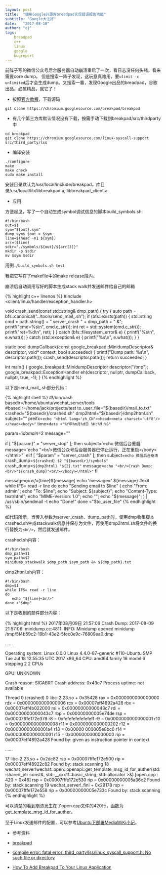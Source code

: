 ```yaml
---
layout: post
title:  "使用Google开源库breadpad实现错误报告功能"
subtitle: "Google大法好"
date:   "2017-08-10" 
author: "cj"
tags:
    breadpad
    c++
    linux
    google
    bugreport
---
```




前阵子写的微信公众号后台服务器自动崩溃重启了一次，看日志没任何头绪，看来需要core dump。
但是搜索一阵子发现，这玩意真难用，要`ulimit -c unlimited`后才会生成dump。又搜索一番，发现Google出品的breadpad，谷歌出品，必属精品，就它了！

* 按照[官方教程](https://chromium.googlesource.com/breakpad/breakpad)，下载源码

```
git clone https://chromium.googlesource.com/breakpad/breakpad
```

* 有几个第三方库默认情况没有下载，按需手动下载到breakpad/src/thirdparty中

```
cd breakpad
git clone https://chromium.googlesource.com/linux-syscall-support src/third_party/lss
```

* 编译安装

```
./configure
make
make check
sudo make install
```

安装目录默认为/usr/local/include/breakpad，库目录/usr/local/lib/libbreakpad.a, libbreakpad_client.a

* 应用

方便起见，写了一个自动生成symbol调试信息的脚本build_symbols.sh:

```
#!/bin/bash
out=$1
sym="${out}.sym"
dump_syms $out > $sym
line=$(head -n1 ${sym})
arr=($line)
sdir="./symbols/${out}/${arr[3]}"
mkdir -p $sdir
mv $sym $sdir
```

用例`./build_symbols.sh test`

我把它写在了makefile中的make release段内。


崩溃后自动调用写好的脚本生成stack walk并发送邮件给自己的邮箱

{% highlight c++ linenos %}
#include <client/linux/handler/exception_handler.h>

void crash_send(const std::string& dmp_path)
{
	try {
		auto path = bfs::canonical("../tools/send_mail_.sh");
		if (bfs::exists(path)) {
			std::string cmd = path.string() + " server_crash " + dmp_path + " &";
			printf("cmd=%s\n", cmd.c_str());
			int ret = std::system(cmd.c_str());
			printf("ret=%d\n", ret);
		}
	} catch (bfs::filesystem_error& e) {
		printf("%s\n", e.what());
	} catch (std::exception& e) {
		printf("%s\n", e.what());
	}
}

static bool dumpCallback(const google_breakpad::MinidumpDescriptor& descriptor,
						 void* context, bool succeeded)
{
	printf("Dump path: %s\n", descriptor.path());
	crash_send(descriptor.path());
	return succeeded;
}

int main()
{
	google_breakpad::MinidumpDescriptor descriptor("/tmp");
	google_breakpad::ExceptionHandler eh(descriptor, nullptr, dumpCallback, nullptr, true, -1);
}
{% endhighlight %}

以下是send_mail_.sh部分代码：

{% highlight shell %}
#!/bin/bash
basedir=/home/ubuntu/wechat_server/tools
#basedir=/home/jack/projects/test
to_user_file="${basedir}/mail_to.txt"
crashed="${basedir}/crashed.sh"
dmp2html="${basedir}/dmp2html.sh"
subject=""
preifx=`echo "<html lang='zh_CN'><head><meta charset='utf8'/></head><body>"`
time=`date +"%Y年%m月%d日 %H:%M:%S"`

param=$1
domain=$2
message=""

if [ "${param}" = "server_stop" ]; then
    subject=`echo 微信后台重启`
    message=`echo "<br/>微信公众号后台服务器已停止运行，正在重启</body></html>"`
elif [ "$param" = "server_crash" ]; then
    subject=`echo 微信后台崩溃`
    crash_dump=`${crashed} $2 "${basedir}/symbols"`
    crash_dump=`${dmp2html} "${2}.txt"`
    message=`echo "<br/>Crash Dump:<br/>"${crash_dump}"<br/></body></html>"`
fi

message=${preifx}${time}${message}
echo 'message=' ${message}
#exit
while IFS= read -r line
do
    echo "Sending email to $line"
    (
    echo "From: admin";
    echo "To: $line";
    echo "Subject: ${subject}";
    echo "Content-Type: text/html";
    echo "MIME-Version: 1.0";
    echo "";
    echo "${message}";
    ) | /usr/sbin/sendmail -t
    echo "Done!"
done <"$to_user_file"
{% endhighlight %}

如代码所示，当传入参数为server_crash、dump_path时，使用dmp收集脚本crashed.sh生成stackwalk信息并保存为文件，再使用dmp2html.sh将文件的换行替换为`<br/>`，然后就发送邮件。

crashed.sh内容：

```
#!/bin/bash
dmp_path=$1
sym_path=$2
minidump_stackwalk $dmp_path $sym_path &> ${dmp_path}.txt
```

dmp2html.sh内容：

```
#!/bin/bash
dmp=$1
while IFS= read -r line
do
   echo "${line}<br/>"
done <"$dmp"
```

以下是收到的邮件部分内容：

{% highlight html %}
2017年08月09日 21:57:06
Crash Dump:
2017-08-09 21:57:06: minidump.cc:4811: INFO: Minidump opened minidump /tmp/5f4b59c2-19b1-43e2-5fec0e9c-76809ea0.dmp

……

Operating system: Linux
0.0.0 Linux 4.4.0-87-generic #110-Ubuntu SMP Tue Jul 18 12:55:35 UTC 2017 x86_64
CPU: amd64
family 16 model 6 stepping 2
2 CPUs

GPU: UNKNOWN

Crash reason: SIGABRT
Crash address: 0x43c7
Process uptime: not available

Thread 0 (crashed)
0 libc-2.23.so + 0x35428
rax = 0x0000000000000000 rdx = 0x0000000000000006
rcx = 0x00007eff4892a428 rbx = 0x00007eff4b022000
rsi = 0x00000000000043c7 rdi = 0x00000000000043c7
rbp = 0x00000000005e74de rsp = 0x00007fffe172e378
r8 = 0xfefefefefefefeff r9 = 0x0000000000000001
r10 = 0x0000000000000008 r11 = 0x0000000000000202
r12 = 0x00000000000001a4 r13 = 0x00000 000005e8bc0
r14 = 0x0000000000000001 r15 = 0x0000000000000000
rip = 0x00007eff4892a428
Found by: given as instruction pointer in context

……

17 libc-2.23.so + 0x2dc82
rsp = 0x00007fffe172e500 rip = 0x00007eff48922c82
Found by: stack scanning
18 wechat_server!wechat::open::openapi::get_template_msg_id_for_auther(std::shared_ptr const&, std::__cxx11::basic_string, std::allocator >&) [open.cpp : 420 + 0x46]
rsp = 0x00007fffe172e530 rip = 0x00000000005a36c2
Found by: stack scanning
19 wechat_server!_fini + 0x29178
rsp = 0x00007fffe172e558 rip = 0x00000000005e733c
Found by: stack scanning
{% endhighlight %}

可以清楚的看到崩溃发生在了open.cpp文件的420行，函数为get_template_msg_id_for_auther。

至于Linux发送邮件的配置，可以参考[Ubuntu下部署MediaWiKi小记](http://wangyapeng.me/2017/05/14/unbuntu-setup-mediawiki/)。

* 参考资料

* [breakpad](https://chromium.googlesource.com/breakpad/breakpad)
* [compile error: fatal error: third_party/lss/linux_syscall_support.h: No such file or directory](https://bugs.chromium.org/p/google-breakpad/issues/detail?id=541)
* [How To Add Breakpad To Your Linux Application](https://chromium.googlesource.com/breakpad/breakpad/+/master/docs/linux_starter_guide.md)




